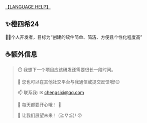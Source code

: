 [【LANGUAGE HELP】](https://github.com/ChengSiXi24/ChengSiXi24/blob/main/languagehelp.md)

## ✨橙四希24

👨‍💻个人开发者，目标为“创建的软件简单、简洁、方便且个性化程度高”
 
## ☕额外信息

> ⏱️ 我想下一个项目应该研发还需要很长一段时间。
>
> 💬 您也可以在其他社交平台与我通信或提交反馈哦!😉
>
> 📫 联系我: ✉ chengsixi@qq.com
>
> 🎇 每天都要开心哦！ 🎉
> 
> 🌈 让我们展望未来！  (≧∇≦)/ 😚
